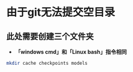 # 由于git无法提交空目录

## 此处需要创建三个文件夹

- **「windows cmd」和「Linux bash」指令相同**
```bash
mkdir cache checkpoints models
```